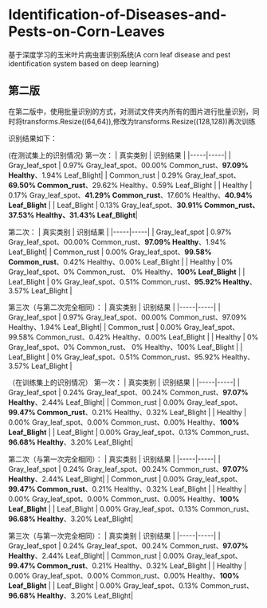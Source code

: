# Identification-of-Diseases-and-Pests-on-Corn-Leaves
基于深度学习的玉米叶片病虫害识别系统(A corn leaf disease and pest identification system based on deep learning)

第二版
-----
在第二版中，使用批量识别的方式，对测试文件夹内所有的图片进行批量识别，同时将transforms.Resize((64,64)),修改为transforms.Resize((128,128))再次训练

识别结果如下：


(在测试集上的识别情况)
 第一次：
| 真实类别 | 识别结果 |
|-----|-----|
| Gray_leaf_spot  | 0.97% Gray_leaf_spot、00.00% Common_rust、**97.09% Healthy**、1.94% Leaf_Blight|
| Common_rust     | 0.29% Gray_leaf_spot、**69.50% Common_rust**、29.62% Healthy、0.59% Leaf_Blight |
| Healthy         | 0.17% Gray_leaf_spot、**41.29% Common_rust**、17.60% Healthy、**40.94% Leaf_Blight** |
| Leaf_Blight     | 0.13% Gray_leaf_spot、**30.91% Common_rust、37.53% Healthy、31.43% Leaf_Blight**|

第二次：
| 真实类别 | 识别结果 |
|-----|-----|
| Gray_leaf_spot  | 0.97% Gray_leaf_spot、00.00% Common_rust、**97.09% Healthy**、1.94% Leaf_Blight|
| Common_rust     | 0.00% Gray_leaf_spot、**99.58% Common_rust**、0.42% Healthy、0.00% Leaf_Blight |
| Healthy         | 0% Gray_leaf_spot、0% Common_rust、 0% Healthy、**100% Leaf_Blight** |
| Leaf_Blight     | 0% Gray_leaf_spot、0.51% Common_rust、**95.92% Healthy**、3.57% Leaf_Blight |

第三次（与第二次完全相同）：
| 真实类别 | 识别结果 |
|-----|-----|
| Gray_leaf_spot  | 0.97% Gray_leaf_spot、00.00% Common_rust、97.09% Healthy、1.94% Leaf_Blight|
| Common_rust     | 0.00% Gray_leaf_spot、99.58% Common_rust、0.42% Healthy、0.00% Leaf_Blight |
| Healthy         | 0% Gray_leaf_spot、0% Common_rust、 0% Healthy、100% Leaf_Blight |
| Leaf_Blight     | 0% Gray_leaf_spot、0.51% Common_rust、95.92% Healthy、3.57% Leaf_Blight |


（在训练集上的识别情况）
 第一次：
| 真实类别 | 识别结果 |
|-----|-----|
| Gray_leaf_spot  | 0.24% Gray_leaf_spot、00.24% Common_rust、**97.07% Healthy**、2.44% Leaf_Blight|
| Common_rust     | 0.00% Gray_leaf_spot、**99.47% Common_rust**、0.21% Healthy、0.32% Leaf_Blight |
| Healthy         | 0.00% Gray_leaf_spot、0.00% Common_rust、0.00% Healthy、**100% Leaf_Blight** |
| Leaf_Blight     | 0.00% Gray_leaf_spot、0.13% Common_rust、**96.68% Healthy**、3.20% Leaf_Blight|

第二次（与第一次完全相同）：
| 真实类别 | 识别结果 |
|-----|-----|
| Gray_leaf_spot  | 0.24% Gray_leaf_spot、00.24% Common_rust、**97.07% Healthy**、2.44% Leaf_Blight|
| Common_rust     | 0.00% Gray_leaf_spot、**99.47% Common_rust**、0.21% Healthy、0.32% Leaf_Blight |
| Healthy         | 0.00% Gray_leaf_spot、0.00% Common_rust、0.00% Healthy、**100% Leaf_Blight** |
| Leaf_Blight     | 0.00% Gray_leaf_spot、0.13% Common_rust、**96.68% Healthy**、3.20% Leaf_Blight|

第三次（与第一次完全相同）：
| 真实类别 | 识别结果 |
|-----|-----|
| Gray_leaf_spot  | 0.24% Gray_leaf_spot、00.24% Common_rust、**97.07% Healthy**、2.44% Leaf_Blight|
| Common_rust     | 0.00% Gray_leaf_spot、**99.47% Common_rust**、0.21% Healthy、0.32% Leaf_Blight |
| Healthy         | 0.00% Gray_leaf_spot、0.00% Common_rust、0.00% Healthy、**100% Leaf_Blight** |
| Leaf_Blight     | 0.00% Gray_leaf_spot、0.13% Common_rust、**96.68% Healthy**、3.20% Leaf_Blight|
